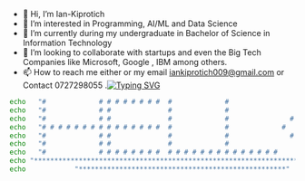 - 👋 Hi, I’m Ian-Kiprotich
- 👀 I’m interested in Programming, AI/ML and Data Science 
- 🌱 I’m currently during my undergraduate in Bachelor of Science in Information Technology
- 💞️ I’m looking to collaborate with startups and even the Big Tech Companies like Microsoft, Google , IBM among others.
- 📫 How to reach me either or my email iankiprotich009@gmail.com or Contact 0727298055
.[![Typing SVG](https://readme-typing-svg.demolab.com?font=Fira+Code&duration=5003&pause=1000&color=0EF732&vCenter=true&random=false&width=435&lines=My+name+is+Ian+Kiprotich;Am+a+Student;Always+learning%2C+unlearning+and+relearning;Aspiring+Web+Developer)](https://git.io/typing-svg)
<!---
Ian-Kiprotich/Ian-Kiprotich is a ✨ special ✨ repository because its `README.md` (this file) appears on your GitHub profile.
You can click the Preview link to take a look at your changes.
--->
```bash
echo   "#             # # # # # # # #  #             #                   #          "
echo   "#             # #              #             #                 #   #        "
echo   "#             # #              #             #               #       #      "
echo   "# # # # # # # # # # # # # # #  #             #             #           #    "
echo   "#             # #              #             #               #       #      "
echo   "#             # #              #             #                 #   #        "
echo   "#             # # # # # # # #  # # # # # # # # # # # # # #       #          "
echo "******************************************************************************"
echo            "***************************************************"
```
